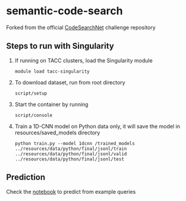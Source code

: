 # semantic-code-search

Forked from the official [CodeSearchNet](https://github.com/github/CodeSearchNet) challenge repository

## Steps to run with Singularity

1. If running on TACC clusters, load the Singularity module
      ```
      module load tacc-singularity
      ``` 
2. To download dataset, run from root directory
      ```
      script/setup
      ```
3. Start the container by running
    ```
    script/console
    ```
4. Train a 1D-CNN model on Python data only, it will save the model in resources/saved_models directory
    ```
    python train.py --model 1dcnn /trained_models ../resources/data/python/final/jsonl/train ../resources/data/python/final/jsonl/valid ../resources/data/python/final/jsonl/test
    ```

## Prediction

Check the [notebook](src/code_search.ipynb) to predict from example queries
